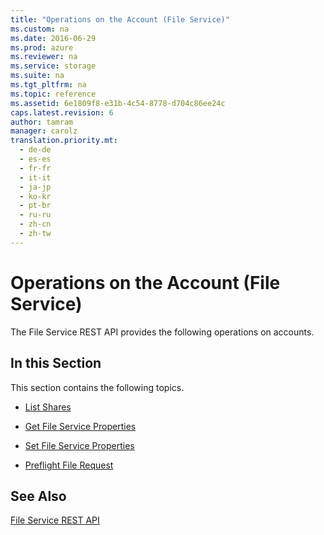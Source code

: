 ```yaml
---
title: "Operations on the Account (File Service)"
ms.custom: na
ms.date: 2016-06-29
ms.prod: azure
ms.reviewer: na
ms.service: storage
ms.suite: na
ms.tgt_pltfrm: na
ms.topic: reference
ms.assetid: 6e1809f8-e31b-4c54-8778-d704c86ee24c
caps.latest.revision: 6
author: tamram
manager: carolz
translation.priority.mt: 
  - de-de
  - es-es
  - fr-fr
  - it-it
  - ja-jp
  - ko-kr
  - pt-br
  - ru-ru
  - zh-cn
  - zh-tw
---
```

# Operations on the Account (File Service)
The File Service REST API provides the following operations on accounts.  
  
## In this Section  
 This section contains the following topics.  
  
-   [List Shares](List-Shares.md)  
  
-   [Get File Service Properties](Get-File-Service-Properties.md)  
  
-   [Set File Service Properties](Set-File-Service-Properties.md)  
  
-   [Preflight File Request](Preflight-File-Request.md)  
  
## See Also  
 [File Service REST API](File-Service-REST-API.md)
